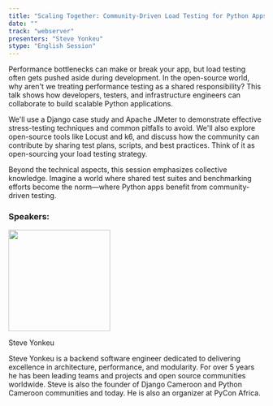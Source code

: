 ```yaml
---
title: "Scaling Together: Community-Driven Load Testing for Python Apps"
date: ""
track: "webserver"
presenters: "Steve Yonkeu"
stype: "English Session"
---
```


Performance bottlenecks can make or break your app, but load testing often gets pushed aside during development. In the open-source world, why aren't we treating performance testing as a shared responsibility? This talk shows how developers, testers, and infrastructure engineers can collaborate to build scalable Python applications.

We'll use a Django case study and Apache JMeter to demonstrate effective stress-testing techniques and common pitfalls to avoid. We'll also explore open-source tools like Locust and k6, and discuss how the community can contribute by sharing test plans, scripts, and best practices. Think of it as open-sourcing your load testing strategy.

Beyond the technical aspects, this session emphasizes collective knowledge. Imagine a world where shared test suites and benchmarking efforts become the norm—where Python apps benefit from community-driven testing.

### Speakers:


<img src="https://sessionize.com/image/e619-400o400o1-LVL7kbGPbs9VLELb31AX3G.jpg" width="200" /><br/>

Steve Yonkeu

Steve Yonkeu is a backend software engineer dedicated to delivering excellence in architecture, performance, and modularity. For over 5 years he has been leading teams and projects and open source communities worldwide. Steve is also the founder of Django Cameroon and Python Cameroon communities and today.  He is also an organizer at PyCon Africa.

